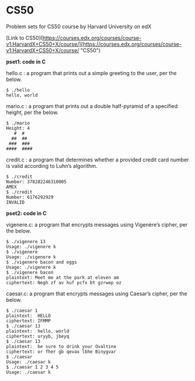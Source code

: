 # CS50
Problem sets for CS50 course by Harvard University on edX

[Link to CS50](https://courses.edx.org/courses/course-v1:HarvardX+CS50+X/course/](https://courses.edx.org/courses/course-v1:HarvardX+CS50+X/course/ "CS50")

**pset1: code in C**

hello.c : a program that prints out a simple greeting to the user, per the below. <br/>
```
$ ./hello  
hello, world
```

mario.c : a program that prints out a double half-pyramid of a specified height, per the below. <br/>
```
$ ./mario
Height: 4
   #  #
  ##  ##
 ###  ###
####  ####
```

credit.c : a program that determines whether a provided credit card number is valid according to Luhn’s algorithm.
```
$ ./credit
Number: 378282246310005
AMEX
$ ./credit
Number: 6176292929
INVALID
```

**pset2: code in C**

vigenere.c: a program that encrypts messages using Vigenère’s cipher, per the below.
```
$ ./vigenere 13
Usage: ./vigenere k
$ ./vigenere
Usage: ./vigenere k
$ ./vigenere bacon and eggs
Usage: ./vigenere k
$ ./vigenere bacon
plaintext: Meet me at the park at eleven am
ciphertext: Negh zf av huf pcfx bt gzrwep oz
```

caesar.c: a program that encrypts messages using Caesar’s cipher, per the below.
```
$ ./caesar 1
plaintext:  HELLO
ciphertext: IFMMP
$ ./caesar 13
plaintext:  hello, world
ciphertext: uryyb, jbeyq
$ ./caesar 13
plaintext:  be sure to drink your Ovaltine
ciphertext: or fher gb qevax lbhe Binygvar
$ ./caesar
Usage: ./caesar k
$ ./caesar 1 2 3 4 5
Usage: ./caesar k
```
